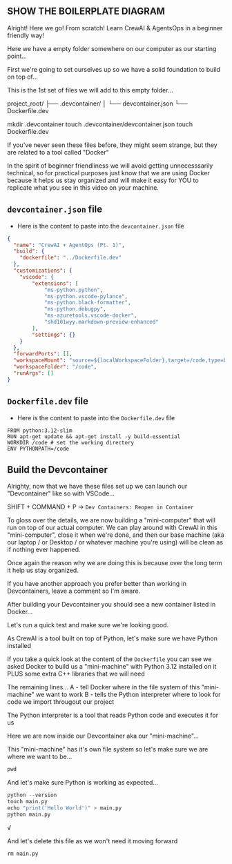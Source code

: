 ## SHOW THE BOILERPLATE DIAGRAM

Alright! Here we go! From scratch! Learn CrewAI & AgentsOps in a beginner friendly way!

Here we have a empty folder somewhere on our computer as our starting point...

First we're going to set ourselves up so we have a solid foundation to build on top of...

This is the 1st set of files we will add to this empty folder...

project_root/
├── .devcontainer/
│   └── devcontainer.json
└── Dockerfile.dev

mkdir .devcontainer
touch .devcontainer/devcontainer.json
touch Dockerfile.dev

If you've never seen these files before, they might seem strange, but they are related to a tool called "Docker"

In the spirit of beginner friendliness we will avoid getting unnecesssarily technical, so for practical purposes just know that we are using Docker because it helps us stay organized and will make it easy for YOU to replicate what you see in this video on your machine. 

## `devcontainer.json` file

- Here is the content to paste into the `devcontainer.json` file

```devcontainer.json
{
  "name": "CrewAI + AgentOps (Pt. 1)",
  "build": {
    "dockerfile": "../Dockerfile.dev"
  },
  "customizations": {
    "vscode": {
        "extensions": [
            "ms-python.python",
            "ms-python.vscode-pylance",
            "ms-python.black-formatter",
            "ms-python.debugpy",
            "ms-azuretools.vscode-docker",
            "shd101wyy.markdown-preview-enhanced"
        ],
        "settings": {}
    }
  },
  "forwardPorts": [],
  "workspaceMount": "source=${localWorkspaceFolder},target=/code,type=bind,consistency=delegated",
  "workspaceFolder": "/code",
  "runArgs": []
}
```

## `Dockerfile.dev` file

- Here is the content to paste into the `Dockerfile.dev` file

```.Dockerfile.dev
FROM python:3.12-slim
RUN apt-get update && apt-get install -y build-essential
WORKDIR /code # set the working directory
ENV PYTHONPATH=/code
```

## Build the Devcontainer

Alrighty, now that we have these files set up we can launch our "Devcontainer" like so with VSCode...

SHIFT + COMMAND + P -> `Dev Containers: Reopen in Container`

To gloss over the details, we are now building a "mini-computer" that will run on top of our actual computer. We can play around with CrewAI in this "mini-computer", close it when we're done, and then our base machine (aka our laptop / or Desktop / or whatever machine you're using) will be clean as if nothing ever happened.

Once again the reason why we are doing this is because over the long term it help us stay organized.

If you have another approach you prefer better than working in Devcontainers, leave a comment so I'm aware.

After building your Devcontainer you should see a new container listed in Docker...

Let's run a quick test and make sure we're looking good.

As CrewAI is a tool built on top of Python, let's make sure we have Python installed

If you take a quick look at the content of the `Dockerfile` you can see we asked Docker to build us a "mini-machine" with Python 3.12 installed on it PLUS some extra C++ libraries that we will need

The remaining lines...
  A - tell Docker where in the file system of this "mini-machine" we want to work
  B - tells the Python interpreter where to look for code we import througout our project

The Python interpreter is a tool that reads Python code and executes it for us

Here we are now inside our Devcontainer aka our "mini-machine"...

This "mini-machine" has it's own file system so let's make sure we are where we want to be...

```.py
pwd
```

And let's make sure Python is working as expected...

```.py
python --version
touch main.py
echo "print('Hello World')" > main.py
python main.py
```

√

And let's delete this file as we won't need it moving forward

```.py
rm main.py
```